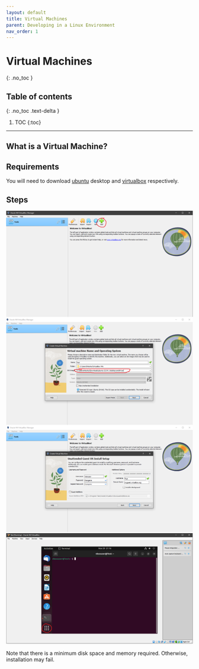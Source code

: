 ```yaml
---
layout: default
title: Virtual Machines
parent: Developing in a Linux Environment
nav_order: 1
---
```


# Virtual Machines
{: .no_toc }

## Table of contents
{: .no_toc .text-delta }

1. TOC
{:toc}

---

## What is a Virtual Machine?

## Requirements

You will need to download [ubuntu] desktop and [virtualbox] respectively. 

## Steps
![](../../assets/vm1.png)
![](../../assets/vm2.png)
![](../../assets/vm3.png)
![](../../assets/vm4.png)

Note that there is a minimum disk space and memory required. Otherwise, installation may fail. 

[here]: https://ubuntu.com/tutorials/how-to-run-ubuntu-desktop-on-a-virtual-machine-using-virtualbox#1-overview
[ubuntu]: https://ubuntu.com/download/desktop
[virtualbox]: https://www.virtualbox.org/